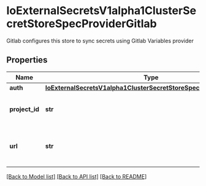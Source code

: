# IoExternalSecretsV1alpha1ClusterSecretStoreSpecProviderGitlab

Gitlab configures this store to sync secrets using Gitlab Variables provider
## Properties
Name | Type | Description | Notes
------------ | ------------- | ------------- | -------------
**auth** | [**IoExternalSecretsV1alpha1ClusterSecretStoreSpecProviderGitlabAuth**](IoExternalSecretsV1alpha1ClusterSecretStoreSpecProviderGitlabAuth.md) |  | 
**project_id** | **str** | ProjectID specifies a project where secrets are located. | [optional] 
**url** | **str** | URL configures the GitLab instance URL. Defaults to https://gitlab.com/. | [optional] 

[[Back to Model list]](../README.md#documentation-for-models) [[Back to API list]](../README.md#documentation-for-api-endpoints) [[Back to README]](../README.md)


